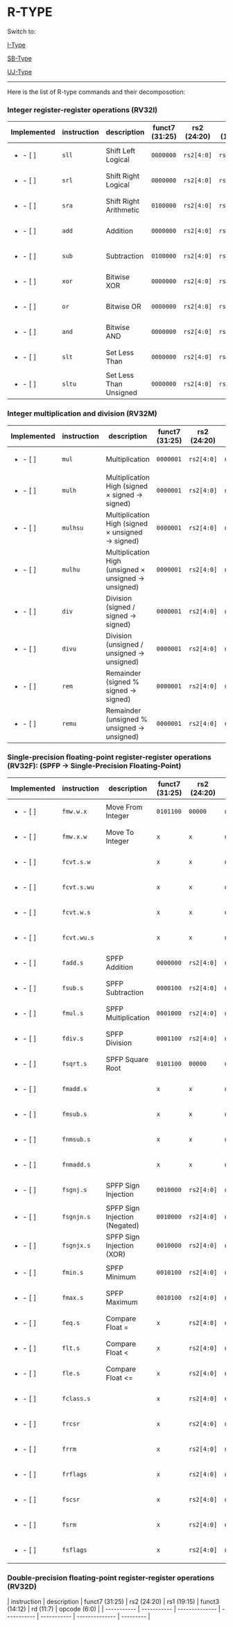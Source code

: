 # R-TYPE

Switch to:

[I-Type](/docs/i_type.md)

[SB-Type](/docs/sb_type.md)

[UJ-Type](/docs/uj_type.md)

---

Here is the list of R-type commands and their decomposotion:

### Integer register-register operations (RV32I)

| Implemented                | instruction | description            | funct7 (31:25) | rs2 (24:20) | rs1 (19:15) | funct3 (14:12) | rd (11:7) | opcode (6:0) |
| -------------------------- | ----------- | ---------------------- | -------------- | ----------- | ----------- | -------------- | --------- | ------------ |
| <ul> <li>- [ ] </li> </ul> | `sll`       | Shift Left Logical     | `0000000`      | `rs2[4:0]`  | `rs1[4:0]`  | `001`          | `rd[4:0]` | `0110011`    |
| <ul> <li>- [ ] </li> </ul> | `srl`       | Shift Right Logical    | `0000000`      | `rs2[4:0]`  | `rs1[4:0]`  | `101`          | `rd[4:0]` | `0110011`    |
| <ul> <li>- [ ] </li> </ul> | `sra`       | Shift Right Arithmetic | `0100000`      | `rs2[4:0]`  | `rs1[4:0]`  | `101`          | `rd[4:0]` | `0110011`    |
| <ul> <li>- [ ] </li> </ul> | `add`       | Addition               | `0000000`      | `rs2[4:0]`  | `rs1[4:0]`  | `000`          | `rd[4:0]` | `0110011`    |
| <ul> <li>- [ ] </li> </ul> | `sub`       | Subtraction            | `0100000`      | `rs2[4:0]`  | `rs1[4:0]`  | `000`          | `rd[4:0]` | `0110011`    |
| <ul> <li>- [ ] </li> </ul> | `xor`       | Bitwise XOR            | `0000000`      | `rs2[4:0]`  | `rs1[4:0]`  | `100`          | `rd[4:0]` | `0110011`    |
| <ul> <li>- [ ] </li> </ul> | `or`        | Bitwise OR             | `0000000`      | `rs2[4:0]`  | `rs1[4:0]`  | `110`          | `rd[4:0]` | `0110011`    |
| <ul> <li>- [ ] </li> </ul> | `and`       | Bitwise AND            | `0000000`      | `rs2[4:0]`  | `rs1[4:0]`  | `111`          | `rd[4:0]` | `0110011`    |
| <ul> <li>- [ ] </li> </ul> | `slt`       | Set Less Than          | `0000000`      | `rs2[4:0]`  | `rs1[4:0]`  | `010`          | `rd[4:0]` | `0110011`    |
| <ul> <li>- [ ] </li> </ul> | `sltu`      | Set Less Than Unsigned | `0000000`      | `rs2[4:0]`  | `rs1[4:0]`  | `011`          | `rd[4:0]` | `0110011`    |

### Integer multiplication and division (RV32M)

| Implemented                | instruction | description                                          | funct7 (31:25) | rs2 (24:20) | rs1 (19:15) | funct3 (14:12) | rd (11:7) | opcode (6:0) |
| -------------------------- | ----------- | ---------------------------------------------------- | -------------- | ----------- | ----------- | -------------- | --------- | ------------ |
| <ul> <li>- [ ] </li> </ul> | `mul`       | Multiplication                                       | `0000001`      | `rs2[4:0]`  | `rs1[4:0]`  | `000`          | `rd[4:0]` | `0110011`    |
| <ul> <li>- [ ] </li> </ul> | `mulh`      | Multiplication High (signed × signed → signed)       | `0000001`      | `rs2[4:0]`  | `rs1[4:0]`  | `001`          | `rd[4:0]` | `0110011`    |
| <ul> <li>- [ ] </li> </ul> | `mulhsu`    | Multiplication High (signed × unsigned → signed)     | `0000001`      | `rs2[4:0]`  | `rs1[4:0]`  | `010`          | `rd[4:0]` | `0110011`    |
| <ul> <li>- [ ] </li> </ul> | `mulhu`     | Multiplication High (unsigned × unsigned → unsigned) | `0000001`      | `rs2[4:0]`  | `rs1[4:0]`  | `011`          | `rd[4:0]` | `0110011`    |
| <ul> <li>- [ ] </li> </ul> | `div`       | Division (signed / signed → signed)                  | `0000001`      | `rs2[4:0]`  | `rs1[4:0]`  | `100`          | `rd[4:0]` | `0110011`    |
| <ul> <li>- [ ] </li> </ul> | `divu`      | Division (unsigned / unsigned → unsigned)            | `0000001`      | `rs2[4:0]`  | `rs1[4:0]`  | `101`          | `rd[4:0]` | `0110011`    |
| <ul> <li>- [ ] </li> </ul> | `rem`       | Remainder (signed % signed → signed)                 | `0000001`      | `rs2[4:0]`  | `rs1[4:0]`  | `110`          | `rd[4:0]` | `0110011`    |
| <ul> <li>- [ ] </li> </ul> | `remu`      | Remainder (unsigned % unsigned → unsigned)           | `0000001`      | `rs2[4:0]`  | `rs1[4:0]`  | `111`          | `rd[4:0]` | `0110011`    |

### Single-precision floating-point register-register operations (RV32F): (SPFP -> Single-Precision Floating-Point)

| Implemented                | instruction | description                   | funct7 (31:25) | rs2 (24:20) | rs1 (19:15) | funct3 (14:12) | rd (11:7) | opcode (6:0) |
| -------------------------- | ----------- | ----------------------------- | -------------- | ----------- | ----------- | -------------- | --------- | ------------ |
| <ul> <li>- [ ] </li> </ul> | `fmw.w.x`   | Move From Integer             | `0101100`      | `00000`     | `rs1[4:0]`  | `010`          | `rd[4:0]` | `1010011`    |
| <ul> <li>- [ ] </li> </ul> | `fmw.x.w`   | Move To Integer               | `x`            | `x`         | `rs1[4:0]`  | `x`            | `rd[4:0]` | `x`          |
| <ul> <li>- [ ] </li> </ul> | `fcvt.s.w`  |                               | `x`            | `x`         | `rs1[4:0]`  | `x`            | `rd[4:0]` | `x`          |
| <ul> <li>- [ ] </li> </ul> | `fcvt.s.wu` |                               | `x`            | `x`         | `rs1[4:0]`  | `x`            | `rd[4:0]` | `x`          |
| <ul> <li>- [ ] </li> </ul> | `fcvt.w.s`  |                               | `x`            | `x`         | `rs1[4:0]`  | `x`            | `rd[4:0]` | `x`          |
| <ul> <li>- [ ] </li> </ul> | `fcvt.wu.s` |                               | `x`            | `x`         | `rs1[4:0]`  | `x`            | `rd[4:0]` | `x`          |
| <ul> <li>- [ ] </li> </ul> | `fadd.s`    | SPFP Addition                 | `0000000`      | `rs2[4:0]`  | `rs1[4:0]`  | `000`          | `rd[4:0]` | `1010011`    |
| <ul> <li>- [ ] </li> </ul> | `fsub.s`    | SPFP Subtraction              | `0000100`      | `rs2[4:0]`  | `rs1[4:0]`  | `000`          | `rd[4:0]` | `1010011`    |
| <ul> <li>- [ ] </li> </ul> | `fmul.s`    | SPFP Multiplication           | `0001000`      | `rs2[4:0]`  | `rs1[4:0]`  | `000`          | `rd[4:0]` | `1010011`    |
| <ul> <li>- [ ] </li> </ul> | `fdiv.s`    | SPFP Division                 | `0001100`      | `rs2[4:0]`  | `rs1[4:0]`  | `000`          | `rd[4:0]` | `1010011`    |
| <ul> <li>- [ ] </li> </ul> | `fsqrt.s`   | SPFP Square Root              | `0101100`      | `00000`     | `rs1[4:0]`  | `000`          | `rd[4:0]` | `1010011`    |
| <ul> <li>- [ ] </li> </ul> | `fmadd.s`   |                               | `x`            | `x`         | `rs1[4:0]`  | `x`            | `rd[4:0]` | `x`          |
| <ul> <li>- [ ] </li> </ul> | `fmsub.s`   |                               | `x`            | `x`         | `rs1[4:0]`  | `x`            | `rd[4:0]` | `x`          |
| <ul> <li>- [ ] </li> </ul> | `fnmsub.s`  |                               | `x`            | `x`         | `rs1[4:0]`  | `x`            | `rd[4:0]` | `x`          |
| <ul> <li>- [ ] </li> </ul> | `fnmadd.s`  |                               | `x`            | `x`         | `rs1[4:0]`  | `x`            | `rd[4:0]` | `x`          |
| <ul> <li>- [ ] </li> </ul> | `fsgnj.s`   | SPFP Sign Injection           | `0010000`      | `rs2[4:0]`  | `rs1[4:0]`  | `000`          | `rd[4:0]` | `1010011`    |
| <ul> <li>- [ ] </li> </ul> | `fsgnjn.s`  | SPFP Sign Injection (Negated) | `0010000`      | `rs2[4:0]`  | `rs1[4:0]`  | `001`          | `rd[4:0]` | `1010011`    |
| <ul> <li>- [ ] </li> </ul> | `fsgnjx.s`  | SPFP Sign Injection (XOR)     | `0010000`      | `rs2[4:0]`  | `rs1[4:0]`  | `010`          | `rd[4:0]` | `1010011`    |
| <ul> <li>- [ ] </li> </ul> | `fmin.s`    | SPFP Minimum                  | `0010100`      | `rs2[4:0]`  | `rs1[4:0]`  | `000`          | `rd[4:0]` | `1010011`    |
| <ul> <li>- [ ] </li> </ul> | `fmax.s`    | SPFP Maximum                  | `0010100`      | `rs2[4:0]`  | `rs1[4:0]`  | `001`          | `rd[4:0]` | `1010011`    |
| <ul> <li>- [ ] </li> </ul> | `feq.s`     | Compare Float =               | `x`            | `rs2[4:0]`  | `rs1[4:0]`  | `x`            | `rd[4:0]` | `x`          |
| <ul> <li>- [ ] </li> </ul> | `flt.s`     | Compare Float <               | `x`            | `rs2[4:0]`  | `rs1[4:0]`  | `x`            | `rd[4:0]` | `x`          |
| <ul> <li>- [ ] </li> </ul> | `fle.s`     | Compare Float <=              | `x`            | `rs2[4:0]`  | `rs1[4:0]`  | `x`            | `rd[4:0]` | `x`          |
| <ul> <li>- [ ] </li> </ul> | `fclass.s`  |                               | `x`            | `rs2[4:0]`  | `rs1[4:0]`  | `x`            | `rd[4:0]` | `x`          |
| <ul> <li>- [ ] </li> </ul> | `frcsr`     |                               | `x`            | `rs2[4:0]`  | `rs1[4:0]`  | `x`            | `rd[4:0]` | `x`          |
| <ul> <li>- [ ] </li> </ul> | `frrm`      |                               | `x`            | `rs2[4:0]`  | `rs1[4:0]`  | `x`            | `rd[4:0]` | `x`          |
| <ul> <li>- [ ] </li> </ul> | `frflags`   |                               | `x`            | `rs2[4:0]`  | `rs1[4:0]`  | `x`            | `rd[4:0]` | `x`          |
| <ul> <li>- [ ] </li> </ul> | `fscsr`     |                               | `x`            | `rs2[4:0]`  | `rs1[4:0]`  | `x`            | `rd[4:0]` | `x`          |
| <ul> <li>- [ ] </li> </ul> | `fsrm`      |                               | `x`            | `rs2[4:0]`  | `rs1[4:0]`  | `x`            | `rd[4:0]` | `x`          |
| <ul> <li>- [ ] </li> </ul> | `fsflags`   |                               | `x`            | `rs2[4:0]`  | `rs1[4:0]`  | `x`            | `rd[4:0]` | `x`          |

### Double-precision floating-point register-register operations (RV32D)

| instruction | description | funct7 (31:25) | rs2 (24:20) | rs1 (19:15) | funct3 (14:12) | rd (11:7) | opcode (6:0) |
| ----------- | ----------- | -------------- | ----------- | ----------- | -------------- | --------- |
